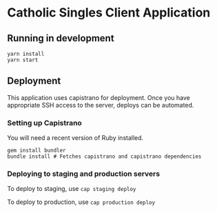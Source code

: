 # Catholic Singles Client Application

## Running in development

```
yarn install
yarn start
```

## Deployment

This application uses capistrano for deployment.  Once you have appropriate SSH
access to the server, deploys can be automated.

### Setting up Capistrano

You will need a recent version of Ruby installed.

```
gem install bundler
bundle install # Fetches capistrano and capistrano dependencies
```

### Deploying to staging and production servers

To deploy to staging, use `cap staging deploy`

To deploy to production, use `cap production deploy`
